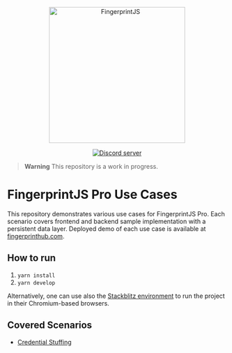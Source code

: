 <p align="center">
  <a href="https://fingerprintjs.com">
    <img src="https://user-images.githubusercontent.com/10922372/126062498-31921b6c-c7fd-47cb-bf85-9e172e08b664.png" alt="FingerprintJS" width="312px" />
  </a>
</p>
<p align="center">
  <a href="https://discord.gg/39EpE2neBg">
    <img src="https://img.shields.io/discord/852099967190433792?style=for-the-badge&label=Discord&logo=Discord&logoColor=white" alt="Discord server">
  </a>
</p>

> **Warning**
> This repository is a work in progress.

# FingerprintJS Pro Use Cases

This repository demonstrates various use cases for FingerprintJS Pro. Each scenario covers frontend and backend sample implementation with a persistent data layer. Deployed demo of each use case is available at [fingerprinthub.com](https://fingerprinthub.com/).

## How to run

1. `yarn install`
2. `yarn develop`

Alternatively, one can use also the [Stackblitz environment](https://stackblitz.com/edit/nextjs-dmv5c7) to run the project in their Chromium-based browsers.

## Covered Scenarios
- [Credential Stuffing](https://fingerprinthub.com/credential-stuffing)
